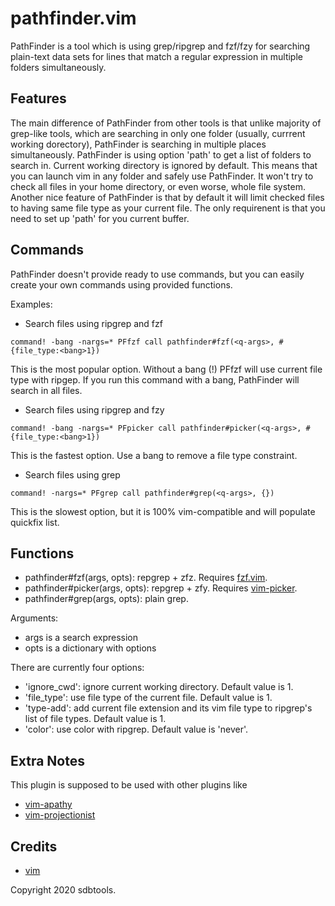pathfinder.vim
==============

PathFinder is a tool which is using grep/ripgrep and fzf/fzy for searching
plain-text data sets for lines that match a regular expression in multiple folders simultaneously.

Features
--------
 
The main difference of PathFinder from other tools is that unlike majority
of grep-like tools, which are searching in only one folder (usually, 
currrent working dorectory), PathFinder is searching in multiple places
simultaneously. PathFinder is using option 'path' to get a list of folders
to search in. Current working directory is ignored by default. This means
that you can launch vim in any folder and safely use PathFinder. It won't
try to check all files in your home directory, or even worse, whole file
system. Another nice feature of PathFinder is that by default it will limit
checked files to having same file type as your current file. The only
requirenent is that you need to set up 'path' for you current buffer.

Commands
--------

PathFinder doesn't provide ready to use commands, but you can easily create
your own commands using provided functions.

Examples:

-  Search files using ripgrep and fzf
```
command! -bang -nargs=* PFfzf call pathfinder#fzf(<q-args>, #{file_type:<bang>1})
```
This is the most popular option.
Without a bang (!) PFfzf will use current file type with ripgep.
If you run this command with a bang, PathFinder will search in all files.

-  Search files using ripgrep and fzy
```
command! -bang -nargs=* PFpicker call pathfinder#picker(<q-args>, #{file_type:<bang>1})
```
This is the fastest option.
Use a bang to remove a file type constraint.

-  Search files using grep
```
command! -nargs=* PFgrep call pathfinder#grep(<q-args>, {})
```
This is the slowest option, but it is 100% vim-compatible and will
populate quickfix list.

Functions
---------

- pathfinder#fzf(args, opts): repgrep + zfz. Requires [fzf.vim](https://github.com/junegunn/fzf.vim).
- pathfinder#picker(args, opts): repgrep + zfy. Requires [vim-picker](https://github.com/srstevenson/vim-picker).
- pathfinder#grep(args, opts): plain grep.

Arguments:

- args is a search expression
- opts is a dictionary with options

There are currently four options:

- 'ignore_cwd': ignore current working directory. Default value is 1.
- 'file_type': use file type of the current file. Default value is 1.
- 'type-add': add current file extension and its vim file type to ripgrep's list of file types. Default value is 1.
- 'color': use color with ripgrep. Default value is 'never'.

Extra Notes
-----------

This plugin is supposed to be used with other plugins like

- [vim-apathy](https://github.com/tpope/vim-apathy)
- [vim-projectionist](https://github.com/tpope/vim-projectionist)

Credits
-------

- [vim](https://www.vim.org/)

Copyright 2020 sdbtools.

